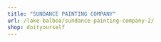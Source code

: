 ```yaml
---
title: "SUNDANCE PAINTING COMPANY"
url: /lake-balboa/sundance-painting-company-2/
shop: doityourself
---
```

